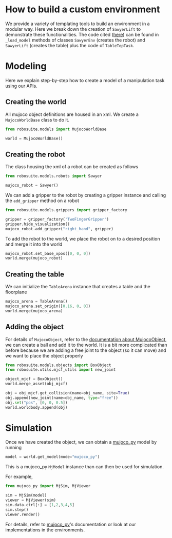 # How to build a custom environment
We provide a variety of templating tools to build an environment in a modular way. Here we break down the creation of `SawyerLift` to demonstrate these functionalities. The code cited ([here](robosuite/environments/sawyer_lift.py#L138)) can be found in `_load_model` methods of classes `SawyerEnv` (creates the robot) and `SawyerLift` (creates the table) plus the code of `TableTopTask`.

# Modeling
Here we explain step-by-step how to create a model of a manipulation task using our APIs.

## Creating the world
All mujoco object definitions are housed in an xml. We create a `MujocoWorldBase` class to do it.
```python
from robosuite.models import MujocoWorldBase

world = MujocoWorldBase()
```

## Creating the robot
The class housing the xml of a robot can be created as follows
```python
from robosuite.models.robots import Sawyer

mujoco_robot = Sawyer()
```

We can add a gripper to the robot by creating a gripper instance and calling the `add_gripper` method on a robot
```python
from robosuite.models.grippers import gripper_factory

gripper = gripper_factory('TwoFingerGripper')
gripper.hide_visualization()
mujoco_robot.add_gripper("right_hand", gripper)
```

To add the robot to the world, we place the robot on to a desired position and merge it into the world
```python
mujoco_robot.set_base_xpos([0, 0, 0])
world.merge(mujoco_robot)
```

## Creating the table
We can initialize the `TableArena` instance that creates a table and the floorplane
```python
mujoco_arena = TableArena()
mujoco_arena.set_origin([0.16, 0, 0])
world.merge(mujoco_arena)
```

## Adding the object
For details of `MujocoObject`, refer to the [documentation about MujocoObject](objects.md), we can create a ball and add it to the world. It is a bit more complicated than before because we are adding a free joint to the object (so it can move) and we want to place the object properly
```python
from robosuite.models.objects import BoxObject
from robosuite.utils.mjcf_utils import new_joint

object_mjcf = BoxObject()
world.merge_asset(obj_mjcf)

obj = obj_mjcf.get_collision(name=obj_name, site=True)
obj.append(new_joint(name=obj_name, type="free"))
obj.set("pos", [0, 0, 0.5])
world.worldbody.append(obj)
```

# Simulation
Once we have created the object, we can obtain a [mujoco_py](https://github.com/openai/mujoco-py) model by running
```python
model = world.get_model(mode="mujoco_py")
```
This is a mujoco_py `MjModel` instance than can then be used for simulation.

For example, 
```python
from mujoco_py import MjSim, MjViewer

sim = MjSim(model)
viewer = MjViewer(sim)
sim.data.ctrl[:] = [1,2,3,4,5]
sim.step()
viewer.render()
```

For details, refer to [mujoco_py](https://github.com/openai/mujoco-py)'s documentation or look at our implementations in the environments.
